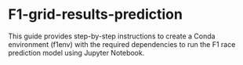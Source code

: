 # F1-grid-results-prediction

This guide provides step-by-step instructions to create a Conda environment (f1env) with the required dependencies to run the F1 race prediction model using Jupyter Notebook.

